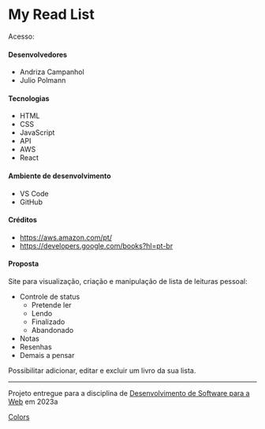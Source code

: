 # My Read List

Acesso:


#### Desenvolvedores
- Andriza Campanhol
- Julio Polmann

#### Tecnologias

- HTML
- CSS
- JavaScript
- API
- AWS
- React

#### Ambiente de desenvolvimento

- VS Code
- GitHub

#### Créditos

- https://aws.amazon.com/pt/
- https://developers.google.com/books?hl=pt-br

#### Proposta

Site para visualização, criação e manipulação de lista de leituras pessoal:
- Controle de status
  - Pretende ler
  - Lendo
  - Finalizado
  - Abandonado
- Notas
- Resenhas
- Demais a pensar

Possibilitar adicionar, editar e excluir um livro da sua lista.

---
Projeto entregue para a disciplina de [Desenvolvimento de Software para a Web](http://github.com/andreainfufsm/elc1090-2023a) em 2023a

[Colors](https://coolors.co/192c47-1d3557-254672-fed766-e6e6ea-f4f4f8)
